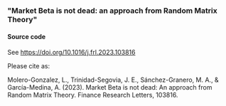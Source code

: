 ### "Market Beta is not dead: an approach from Random Matrix Theory" 

#### Source code

See https://doi.org/10.1016/j.frl.2023.103816

Please cite as:

Molero-Gonzalez, L., Trinidad-Segovia, J. E., Sánchez-Granero, M. A., & García-Medina, A. (2023). Market Beta is not dead: An approach from Random Matrix Theory. Finance Research Letters, 103816.
